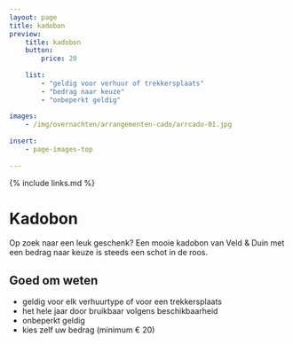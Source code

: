 ```yaml
---
layout: page
title: kadobon
preview: 
    title: kadobon
    button:
        price: 20
        
    list:
        - "geldig voor verhuur of trekkersplaats"
        - "bedrag naar keuze"
        - "onbeperkt geldig"
        
images:
    - /img/overnachten/arrangementen-cado/arrcado-01.jpg
    
insert:
    - page-images-top
    
---
```


{% include links.md %}


# Kadobon

Op zoek naar een leuk geschenk? Een mooie kadobon van Veld & Duin met een bedrag naar keuze is steeds een schot in de roos. 

    
## Goed om weten

- geldig voor elk verhuurtype of voor een trekkersplaats
- het hele jaar door bruikbaar volgens beschikbaarheid
- onbeperkt geldig
- kies zelf uw bedrag (minimum € 20)










